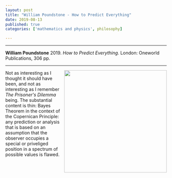 ```yaml
---
layout: post
title: "William Poundstone - How to Predict Everything"
date: 2019-08-13
published: true
categories: ['mathematics and physics', philosophy]

---
```



***
<b>William Poundstone</b> 2019. _How to Predict Everything_. London: Oneworld Publications, 306  pp.

***
<img align="right" width="320" src="https://oneworld-publications.com/media/catalog/product/cache/1/image/650x/040ec09b1e35df139433887a97daa66f/9/7/9781786075710_2_1_1.jpg" alt="">   


Not as interesting as I thought it should have been, and not as interesting as I remember _The Prisoner's Dilemma_ being.  The substantial content is thin: Bayes Theorem in the context of the Copernican Principle: any prediction or analysis that is based on an assumption that the observer occupies a special or priveliged position in a spectrum of possible values is flawed.
